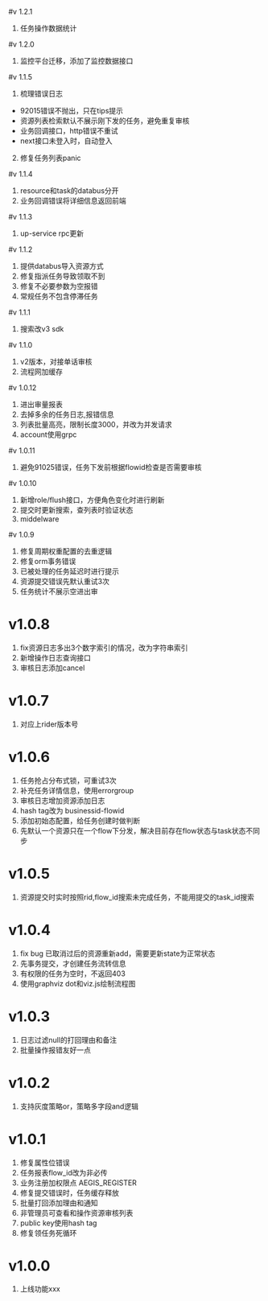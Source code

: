 #v 1.2.1
1. 任务操作数据统计

#v 1.2.0
1. 监控平台迁移，添加了监控数据接口

#v 1.1.5
1. 梳理错误日志
- 92015错误不抛出，只在tips提示
- 资源列表检索默认不展示刚下发的任务，避免重复审核
- 业务回调接口，http错误不重试
- next接口未登入时，自动登入
2. 修复任务列表panic

#v 1.1.4
1. resource和task的databus分开
2. 业务回调错误将详细信息返回前端

#v 1.1.3
1. up-service rpc更新

#v 1.1.2
1. 提供databus导入资源方式
2. 修复指派任务导致领取不到
3. 修复不必要参数为空报错
4. 常规任务不包含停滞任务

#v 1.1.1
1. 搜索改v3 sdk

#v 1.1.0
1. v2版本，对接单话审核
2. 流程网加缓存

#v 1.0.12
1. 进出审量报表
2. 去掉多余的任务日志,报错信息
3. 列表批量高亮，限制长度3000，并改为并发请求
4. account使用grpc

#v 1.0.11
1. 避免91025错误，任务下发前根据flowid检查是否需要审核

#v 1.0.10
1. 新增role/flush接口，方便角色变化时进行刷新
2. 提交时更新搜索，查列表时验证状态
3. middelware

#v 1.0.9
1. 修复周期权重配置的去重逻辑
2. 修复orm事务错误
3. 已被处理的任务延迟时进行提示
4. 资源提交错误先默认重试3次
5. 任务统计不展示空进出审

# v1.0.8
1. fix资源日志多出3个数字索引的情况，改为字符串索引
2. 新增操作日志查询接口
3. 审核日志添加cancel

# v1.0.7
1. 对应上rider版本号

# v1.0.6
1. 任务抢占分布式锁，可重试3次
2. 补充任务详情信息，使用errorgroup
3. 审核日志增加资源添加日志
4. hash tag改为 businessid-flowid
5. 添加初始态配置，给任务创建时做判断
6. 先默认一个资源只在一个flow下分发，解决目前存在flow状态与task状态不同步

# v1.0.5
1. 资源提交时实时按照rid,flow_id搜索未完成任务，不能用提交的task_id搜索

# v1.0.4
1. fix bug 已取消过后的资源重新add，需要更新state为正常状态
2. 先事务提交，才创建任务流转信息
3. 有权限的任务为空时，不返回403
4. 使用graphviz dot和viz.js绘制流程图

# v1.0.3
1. 日志过滤null的打回理由和备注
2. 批量操作报错友好一点

# v1.0.2
1. 支持灰度策略or，策略多字段and逻辑

# v1.0.1
1. 修复属性位错误
2. 任务报表flow_id改为非必传
3. 业务注册加权限点 AEGIS_REGISTER
4. 修复提交错误时，任务缓存释放
5. 批量打回添加理由和通知
6. 非管理员可查看和操作资源审核列表
7. public key使用hash tag
8. 修复领任务死循环

# v1.0.0
1. 上线功能xxx

